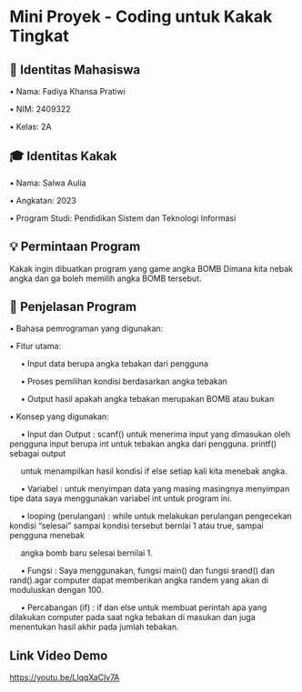 # Mini Proyek - Coding untuk Kakak Tingkat
 
## 👤 Identitas Mahasiswa

•	Nama: Fadiya Khansa Pratiwi

•	NIM: 2409322

•	Kelas: 2A

## 🎓 Identitas Kakak

•	Nama: Salwa Aulia 

•	Angkatan: 2023

•	Program Studi: Pendidikan Sistem dan Teknologi Informasi

## 💡 Permintaan Program

Kakak ingin dibuatkan program yang game angka BOMB Dimana kita nebak angka dan ga boleh memilih angka BOMB tersebut.

## 🧠 Penjelasan Program

•	Bahasa pemrograman yang digunakan: 

•	Fitur utama:

&nbsp;&nbsp;&nbsp;&nbsp; •	Input data berupa angka tebakan dari pengguna 
       
&nbsp;&nbsp;&nbsp;&nbsp; •	Proses pemilihan kondisi berdasarkan angka tebakan
       
&nbsp;&nbsp;&nbsp;&nbsp; •	Output hasil apakah angka tebakan merupakan BOMB atau bukan 

•	Konsep yang digunakan:

&nbsp;&nbsp;&nbsp;&nbsp; •	Input dan Output : scanf() untuk menerima input yang dimasukan oleh  pengguna input berupa int untuk tebakan angka dari pengguna. printf() sebagai output

&nbsp;&nbsp;&nbsp;&nbsp; untuk menampilkan hasil kondisi if else setiap kali kita menebak angka.
  
&nbsp;&nbsp;&nbsp;&nbsp; •	Variabel : untuk menyimpan data yang masing masingnya menyimpan tipe data saya menggunakan variabel int untuk program ini.
  
&nbsp;&nbsp;&nbsp;&nbsp; •	looping (perulangan) : while untuk melakukan perulangan pengecekan kondisi “selesai” sampai kondisi tersebut bernlai 1 atau true, sampai pengguna menebak 

&nbsp;&nbsp;&nbsp;&nbsp; angka bomb baru selesai bernilai 1.
  
&nbsp;&nbsp;&nbsp;&nbsp; •	Fungsi : Saya menggunakan, fungsi main() dan fungsi srand() dan rand().agar computer dapat memberikan angka randem yang akan di moduluskan dengan 100.
  
&nbsp;&nbsp;&nbsp;&nbsp; •	Percabangan (if) : if dan else untuk membuat perintah apa yang dilakukan computer pada saat ngka tebakan di masukan dan juga menentukan hasil akhir pada jumlah tebakan.
     
## Link Video Demo
https://youtu.be/LlqqXaClv7A
